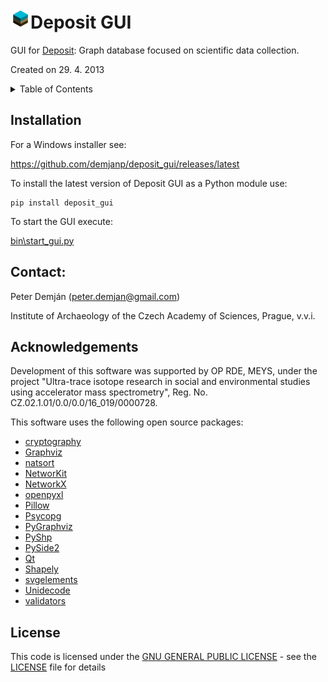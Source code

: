 # <img src="dep_cube.svg" width="32">Deposit GUI
GUI for [Deposit](https://github.com/demjanp/deposit): Graph database focused on scientific data collection.

Created on 29. 4. 2013

<details>
<summary>Table of Contents</summary>

2. [Installation](#installation)
3. [Contact](#contact)
4. [Acknowledgements](#acknowledgements)
5. [License](#license)

</details>


## Installation <a name="installation"></a>

For a Windows installer see:

https://github.com/demjanp/deposit_gui/releases/latest

To install the latest version of Deposit GUI as a Python module use:
```
pip install deposit_gui
```

To start the GUI execute:

[bin\start_gui.py](bin\start_gui.py)

## Contact: <a name="contact"></a>
Peter Demján (peter.demjan@gmail.com)

Institute of Archaeology of the Czech Academy of Sciences, Prague, v.v.i.

## Acknowledgements <a name="acknowledgements"></a>

Development of this software was supported by OP RDE, MEYS, under the project "Ultra-trace isotope research in social and environmental studies using accelerator mass spectrometry", Reg. No. CZ.02.1.01/0.0/0.0/16_019/0000728.

This software uses the following open source packages:
* [cryptography](https://github.com/pyca/cryptography)
* [Graphviz](https://www.graphviz.org/)
* [natsort](https://github.com/SethMMorton/natsort)
* [NetworKit](https://networkit.github.io/)
* [NetworkX](https://networkx.org/)
* [openpyxl](https://openpyxl.readthedocs.io/)
* [Pillow](https://python-pillow.org/)
* [Psycopg](https://psycopg.org/)
* [PyGraphviz](http://pygraphviz.github.io/)
* [PyShp](https://github.com/GeospatialPython/pyshp)
* [PySide2](https://www.pyside.org/)
* [Qt](https://www.qt.io)
* [Shapely](https://github.com/shapely/shapely)
* [svgelements](https://github.com/meerk40t/svgelements)
* [Unidecode](https://github.com/avian2/unidecode)
* [validators](https://github.com/kvesteri/validators)

## License <a name="license"></a>

This code is licensed under the [GNU GENERAL PUBLIC LICENSE](https://www.gnu.org/licenses/gpl-3.0.en.html) - see the [LICENSE](LICENSE) file for details
